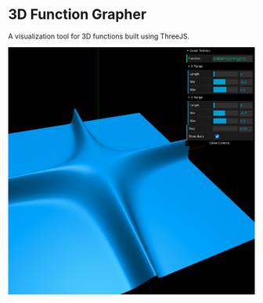 # 3D Function Grapher

A visualization tool for 3D functions built using ThreeJS.

![Preview](/assets/preview.png)


